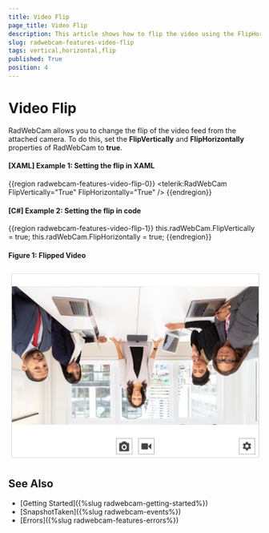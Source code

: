 ```yaml
---
title: Video Flip
page_title: Video Flip
description: This article shows how to flip the video using the FlipHorizontally and FlipVertically properties of RadWebCam.
slug: radwebcam-features-video-flip
tags: vertical,horizontal,flip
published: True
position: 4
---
```


# Video Flip

RadWebCam allows you to change the flip of the video feed from the attached camera. To do this, set the __FlipVertically__ and __FlipHorizontally__ properties of RadWebCam to __true__.

#### __[XAML] Example 1: Setting the flip in XAML__
{{region radwebcam-features-video-flip-0}}
	<telerik:RadWebCam FlipVertically="True" FlipHorizontally="True" />
{{endregion}}

#### __[C#] Example 2: Setting the flip in code__
{{region radwebcam-features-video-flip-1}}
	this.radWebCam.FlipVertically = true;
	this.radWebCam.FlipHorizontally = true;
{{endregion}}

#### Figure 1: Flipped Video
![](images/radwebcam-features-video-flip-0.png)

## See Also  
* [Getting Started]({%slug radwebcam-getting-started%})
* [SnapshotTaken]({%slug radwebcam-events%})
* [Errors]({%slug radwebcam-features-errors%})
